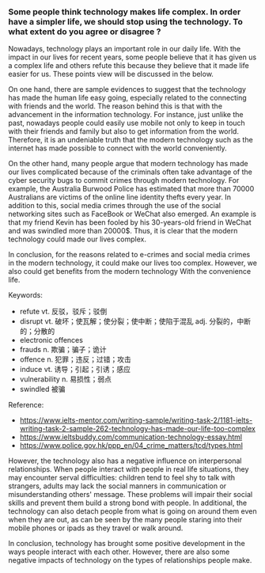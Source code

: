 ### Some people think technology makes life complex. In order have a simpler life, we should stop using the technology. To what extent do you agree or disagree ?

Nowadays, technology plays an important role in our daily life. With the impact in our lives for recent years, some people believe that it has given us a complex life and others refute this because they believe that it made life easier for us. These points view will be discussed in the below.

On one hand, there are sample evidences to suggest that the technology has made the human life easy going, especially related to the connecting with friends and the world. The reason behind this is that with the advancement in the information technology. For instance, just unlike the past, nowadays people could easily use mobile not only to keep in touch with their friends and family but also to get information from the world. Therefore, it is an undeniable truth that the modern technology such as the internet has made possible to connect with the world conveniently.

On the other hand, many people argue that modern technology has made our lives complicated because of the criminals often take advantage of the cyber security bugs to commit crimes through modern technology. For example, the Australia Burwood Police has estimated that more than 70000 Australians are victims of the online line identity thefts every year. In addition to this, social media crimes through the use of the social networking sites such as FaceBook or WeChat also emerged. An example is that my friend Kevin has been fooled by his 30-years-old friend in WeChat and was swindled more than 20000$. Thus, it is clear that the modern technology could made our lives complex.

In conclusion, for the reasons related to e-crimes and social media crimes in the modern technology, it could make our lives too complex. However, we also could get benefits from the modern technology With the convenience life.


Keywords:
- refute vt. 反驳，驳斥；驳倒
- disrupt vt. 破坏；使瓦解；使分裂；使中断；使陷于混乱  adj. 分裂的，中断的；分散的
- electronic offences
- frauds n. 欺骗；骗子；诡计
- offence n. 犯罪；违反；过错；攻击
- induce vt. 诱导；引起；引诱；感应
- vulnerability n. 易损性；弱点
- swindled 被骗

Reference:
- https://www.ielts-mentor.com/writing-sample/writing-task-2/1181-ielts-writing-task-2-sample-262-technology-has-made-our-life-too-complex
- https://www.ieltsbuddy.com/communication-technology-essay.html
- https://www.police.gov.hk/ppp_en/04_crime_matters/tcd/types.html

However, the technology also has a negative influence on interpersonal relationships. When people interact with people in real life situations, they may encounter serval difficulties: children tend to feel shy to talk with strangers, adults may lack the social manners in communication or misunderstanding others' message. These problems will impair their social skills and prevent them build a strong bond with people. In additional, the technology can also detach people from what is going on around them even when they are out, as can be seen by the many people staring into their mobile phones or ipads as they travel or walk around.

In conclusion, technology has brought some positive development in the ways people interact with each other. However, there are also some negative impacts of technology on the types of relationships people make.

